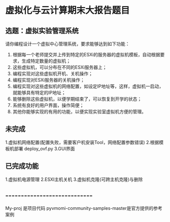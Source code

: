 # 虚拟化与云计算期末大报告题目
## 选题：虚拟实验管理系统

请你编程设计一个虚拟中心管理系统，要求能够达到如下功能：
1.	根据每一个老师提交并上传到特定的ESXi的服务器的虚拟机模板，自动根据要求，生成特定数量的虚拟机；
2.	这些虚拟机，可以分布在不同的ESXi服务器上；
3.	编程实现对这些虚拟机开机、关机操作；
4.	编程实现对ESXi服务器的关机操作；
5.	编程实现对这些虚拟机的网络配置，如设定IP地址等，这样，虚拟机一启动，就能够具有特定的IP地址；
6.	能够删除这些虚拟机，以便学期结束了，可以恢复到开学的状态；
7.	系统有良好的用户界面，操作简便；
8.	其他你能够实现的有用的功能，以便实现实验室虚拟机方便的管理。

## 未完成
1.虚拟机网络配置(配置失败，需要客户机安装Tool，网络配置参数错误)
2.根据模板机部署 deploy_ovf.py
3.GUI界面
## 已完成功能
1.虚拟机电源管理
2.ESXI主机关机
3.虚拟机克隆(可跨主机克隆)与删除

## ----------------------------
My-proj 是项目代码
pyvmomi-community-samples-master是官方提供的参考案例
